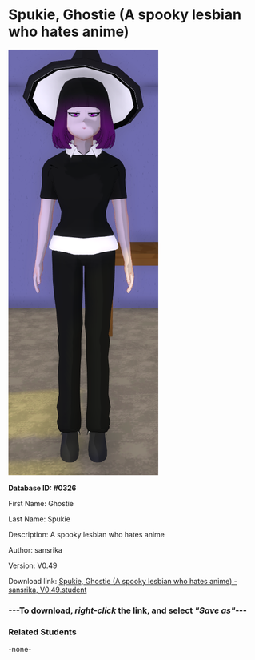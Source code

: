 # Spukie, Ghostie (A spooky lesbian who hates anime)

<img src="../../Files/Images/Spukie, Ghostie (A spooky lesbian who hates anime).png" title="Spukie, Ghostie (A spooky lesbian who hates anime) - sansrika, V0.49">

**Database ID: #0326**

First Name: Ghostie

Last Name: Spukie

Description: A spooky lesbian who hates anime

Author: sansrika

Version: V0.49

Download link: <a href="https://raw.githubusercontent.com/Arbiter1223/Daigaku-Gurashi-Custom-Students/master/Files/Student%20Files/Spukie%2C%20Ghostie%20(A%20spooky%20lesbian%20who%20hates%20anime)%20-%20sansrika%2C%20V0.49.student">Spukie, Ghostie (A spooky lesbian who hates anime) - sansrika, V0.49.student</a>

### ---**To download, _right-click_ the link, and select _"Save as"_**---

### Related Students

-none-
